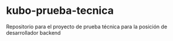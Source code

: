 # kubo-prueba-tecnica
Repositorio para el proyecto de prueba técnica para la posición de desarrollador backend
